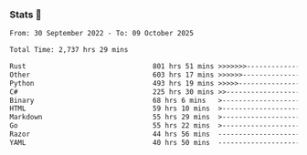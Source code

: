 ### Stats 👋
<!--START_SECTION:waka-->

```txt
From: 30 September 2022 - To: 09 October 2025

Total Time: 2,737 hrs 29 mins

Rust                               801 hrs 51 mins >>>>>>>------------------   29.29 %
Other                              603 hrs 17 mins >>>>>>-------------------   22.04 %
Python                             493 hrs 19 mins >>>>>--------------------   18.02 %
C#                                 225 hrs 30 mins >>-----------------------   08.24 %
Binary                             68 hrs 6 mins   >------------------------   02.49 %
HTML                               59 hrs 10 mins  >------------------------   02.16 %
Markdown                           55 hrs 29 mins  >------------------------   02.03 %
Go                                 55 hrs 22 mins  >------------------------   02.02 %
Razor                              44 hrs 56 mins  -------------------------   01.64 %
YAML                               40 hrs 50 mins  -------------------------   01.49 %
```

<!--END_SECTION:waka-->

<!--
**buhaytza2005/buhaytza2005** is a ✨ _special_ ✨ repository because its `README.md` (this file) appears on your GitHub profile.

Here are some ideas to get you started:

- 🔭 I’m currently working on ...
- 🌱 I’m currently learning ...
- 👯 I’m looking to collaborate on ...
- 🤔 I’m looking for help with ...
- 💬 Ask me about ...
- 📫 How to reach me: ...
- 😄 Pronouns: ...
- ⚡ Fun fact: ...
-->


